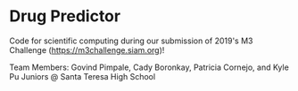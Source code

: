 # Drug Predictor
Code for scientific computing during our submission of 2019's M3 Challenge (https://m3challenge.siam.org)!

Team Members: Govind Pimpale, Cady Boronkay, Patricia Cornejo, and Kyle Pu
              Juniors @ Santa Teresa High School
